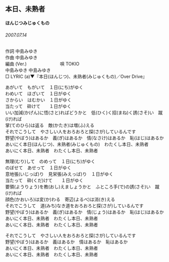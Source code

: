 ## 本日、未熟者
#### ほんじつみじゅくもの
###### 2007.07.14

作詞     中島みゆき　　　　　   
作曲      中島みゆき  　　　   
編曲 (Ver.) 　　　　　　　
唄     TOKIO       
中島みゆき   中島みゆき        
□ LYRIC (a)▼『本日(ほんじつ)、未熟者(みじゅくもの)／Over Drive』  
  
あがいて　もがいて　１日(にち)がゆく  
わめいて　ほざいて　１日がゆく  
さからい　はむかい　１日がゆく  
当たって　砕けて　　１日がゆく  
いい加減(かげん)に悟(さと)ればどうかと　低(ひく)く招(まね)く誘(さそ)い　蹴(け)れば  
掌(てのひら)は返る　敵(かたき)は増(ふ)える  
それでこうして　やさしい人をおろおろと探(さが)しているんです  
野望(やぼう)はあるか　義(ぎ)はあるか　情(なさけ)はあるか　恥(はじ)はあるか  
あいにく本日(ほんじつ)、未熟者(みじゅくもの)　わたくし本日、未熟者  
あいにく本日、未熟者　わたくし本日、未熟者  
  
無理(むり)して　のめって　１日(にち)がゆく  
のぼせて　あせって　１日がゆく  
意地張(いじっば)り　見栄張(みえっば)り　１日がゆく  
当たって　砕(くだ)けて　　１日がゆく  
要領(ようりょう)を教(おし)えましょうかと　ふところ手(で)の誘(さそ)い　蹴(け)れば  
顔色(かおいろ)は変(か)わる　寄辺(よるべ)は消(き)える  
それでこうして　道(みち)なき道をおろおろと探(さが)しているんです  
野望(やぼう)はあるか　義(ぎ)はあるか　情(じょう)はあるか　恥(はじ)はあるか  
あいにく本日、未熟者　わたくし本日、未熟者  
あいにく本日、未熟者　わたくし本日、未熟者  
  
それでこうして　やさしい人をおろおろと探(さが)しているんです  
野望(やぼう)はあるか　義はあるか　情はあるか　恥はあるか  
あいにく本日、未熟者　わたくし本日、未熟者  
あいにく本日、未熟者　わたくし本日、未熟者  